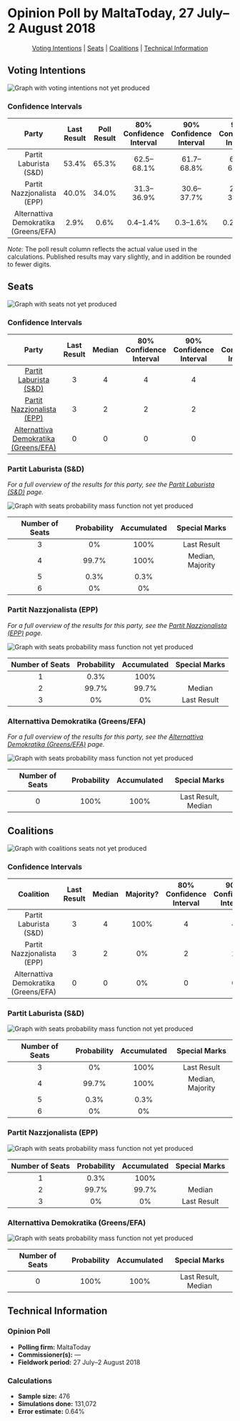 # Opinion Poll by MaltaToday, 27 July–2 August 2018

<p align="center"><a href="#voting-intentions">Voting Intentions</a> | <a href="#seats">Seats</a> | <a href="#coalitions">Coalitions</a> | <a href="#technical-information">Technical Information</a></p>

## Voting Intentions

![Graph with voting intentions not yet produced](2018-08-02-MaltaToday.png "Voting Intentions")

### Confidence Intervals

| Party | Last Result | Poll Result | 80% Confidence Interval | 90% Confidence Interval | 95% Confidence Interval | 99% Confidence Interval |
|:-----:|:-----------:|:-----------:|:-----------------------:|:-----------------------:|:-----------------------:|:-----------------------:|
| Partit Laburista (S&D) | 53.4% | 65.3% | 62.5–68.1% |61.7–68.8% |61.0–69.5% |59.6–70.8% |
| Partit Nazzjonalista (EPP) | 40.0% | 34.0% | 31.3–36.9% |30.6–37.7% |29.9–38.4% |28.7–39.8% |
| Alternattiva Demokratika (Greens/EFA) | 2.9% | 0.6% | 0.4–1.4% |0.3–1.6% |0.2–1.8% |0.1–2.3% |

*Note:* The poll result column reflects the actual value used in the calculations. Published results may vary slightly, and in addition be rounded to fewer digits.

## Seats

![Graph with seats not yet produced](2018-08-02-MaltaToday-seats.png "Seats")

### Confidence Intervals

| Party | Last Result | Median | 80% Confidence Interval | 90% Confidence Interval | 95% Confidence Interval | 99% Confidence Interval |
|:-----:|:-----------:|:------:|:-----------------------:|:-----------------------:|:-----------------------:|:-----------------------:|
| <a href="#partit-laburista-(s&d)">Partit Laburista (S&D)</a> | 3 | 4 | 4 |4 |4 |4 |
| <a href="#partit-nazzjonalista-(epp)">Partit Nazzjonalista (EPP)</a> | 3 | 2 | 2 |2 |2 |2 |
| <a href="#alternattiva-demokratika-(greens/efa)">Alternattiva Demokratika (Greens/EFA)</a> | 0 | 0 | 0 |0 |0 |0 |

### Partit Laburista (S&D)

*For a full overview of the results for this party, see the [Partit Laburista (S&D)](party-partitlaburistasd.html) page.*

![Graph with seats probability mass function not yet produced](2018-08-02-MaltaToday-seats-pmf-partitlaburistasd.png "Seats Probability Mass Function")

| Number of Seats | Probability | Accumulated | Special Marks |
|:---------------:|:-----------:|:-----------:|:-------------:|
| 3 | 0% | 100% | Last Result |
| 4 | 99.7% | 100% | Median, Majority |
| 5 | 0.3% | 0.3% |  |
| 6 | 0% | 0% |  |

### Partit Nazzjonalista (EPP)

*For a full overview of the results for this party, see the [Partit Nazzjonalista (EPP)](party-partitnazzjonalistaepp.html) page.*

![Graph with seats probability mass function not yet produced](2018-08-02-MaltaToday-seats-pmf-partitnazzjonalistaepp.png "Seats Probability Mass Function")

| Number of Seats | Probability | Accumulated | Special Marks |
|:---------------:|:-----------:|:-----------:|:-------------:|
| 1 | 0.3% | 100% |  |
| 2 | 99.7% | 99.7% | Median |
| 3 | 0% | 0% | Last Result |

### Alternattiva Demokratika (Greens/EFA)

*For a full overview of the results for this party, see the [Alternattiva Demokratika (Greens/EFA)](party-alternattivademokratikagreensefa.html) page.*

![Graph with seats probability mass function not yet produced](2018-08-02-MaltaToday-seats-pmf-alternattivademokratikagreensefa.png "Seats Probability Mass Function")

| Number of Seats | Probability | Accumulated | Special Marks |
|:---------------:|:-----------:|:-----------:|:-------------:|
| 0 | 100% | 100% | Last Result, Median |


## Coalitions

![Graph with coalitions seats not yet produced](2018-08-02-MaltaToday-coalitions-seats.png "Coalitions Seats")

### Confidence Intervals

| Coalition | Last Result | Median | Majority? | 80% Confidence Interval | 90% Confidence Interval | 95% Confidence Interval | 99% Confidence Interval |
|:---------:|:-----------:|:------:|:---------:|:-----------------------:|:-----------------------:|:-----------------------:|:-----------------------:|
| Partit Laburista (S&D) | 3 | 4 | 100% | 4 | 4 | 4 | 4 |
| Partit Nazzjonalista (EPP) | 3 | 2 | 0% | 2 | 2 | 2 | 2 |
| Alternattiva Demokratika (Greens/EFA) | 0 | 0 | 0% | 0 | 0 | 0 | 0 |

### Partit Laburista (S&D)

![Graph with seats probability mass function not yet produced](2018-08-02-MaltaToday-coalitions-seats-pmf-pl.png "Seats Probability Mass Function")

| Number of Seats | Probability | Accumulated | Special Marks |
|:---------------:|:-----------:|:-----------:|:-------------:|
| 3 | 0% | 100% | Last Result |
| 4 | 99.7% | 100% | Median, Majority |
| 5 | 0.3% | 0.3% |  |
| 6 | 0% | 0% |  |

### Partit Nazzjonalista (EPP)

![Graph with seats probability mass function not yet produced](2018-08-02-MaltaToday-coalitions-seats-pmf-pn.png "Seats Probability Mass Function")

| Number of Seats | Probability | Accumulated | Special Marks |
|:---------------:|:-----------:|:-----------:|:-------------:|
| 1 | 0.3% | 100% |  |
| 2 | 99.7% | 99.7% | Median |
| 3 | 0% | 0% | Last Result |

### Alternattiva Demokratika (Greens/EFA)

![Graph with seats probability mass function not yet produced](2018-08-02-MaltaToday-coalitions-seats-pmf-ad.png "Seats Probability Mass Function")

| Number of Seats | Probability | Accumulated | Special Marks |
|:---------------:|:-----------:|:-----------:|:-------------:|
| 0 | 100% | 100% | Last Result, Median |


## Technical Information

### Opinion Poll

+ **Polling firm:** MaltaToday
+ **Commissioner(s):** —
+ **Fieldwork period:** 27 July–2 August 2018

### Calculations

+ **Sample size:** 476
+ **Simulations done:** 131,072
+ **Error estimate:** 0.64%

